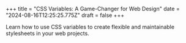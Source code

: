 +++
title = "CSS Variables: A Game-Changer for Web Design"
date = "2024-08-16T12:25:25.775Z"
draft = false
+++

  Learn how to use CSS variables to create flexible and maintainable stylesheets in your web projects.
        